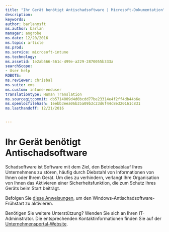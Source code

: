 ```yaml
---
title: "Ihr Gerät benötigt Antischadsoftware | Microsoft-Dokumentation"
description: 
keywords: 
author: barlanmsft
ms.author: barlan
manager: angrobe
ms.date: 12/20/2016
ms.topic: article
ms.prod: 
ms.service: microsoft-intune
ms.technology: 
ms.assetid: 1e2ab566-561c-499e-a229-2870055b333a
searchScope:
- User help
ROBOTS: 
ms.reviewer: chrisbal
ms.suite: ems
ms.custom: intune-enduser
translationtype: Human Translation
ms.sourcegitcommit: db5714009d4d0bcdd77be23314e4f2ff4db44b6e
ms.openlocfilehash: 1eebb3eea06b35a09b3c23d6f44c8e320161c831
ms.lasthandoff: 12/21/2016


---
```


# <a name="your-device-needs-antimalware-software"></a>Ihr Gerät benötigt Antischadsoftware

Schadsoftware ist Software mit dem Ziel, den Betriebsablauf Ihres Unternehmens zu stören, häufig durch Diebstahl von Informationen von Ihnen oder Ihrem Gerät. Um dies zu verhindern, verlangt Ihre Organisation von Ihnen das Aktivieren einer Sicherheitsfunktion, die zum Schutz Ihres Geräts beim Start beiträgt.

Befolgen Sie [diese Anweisungen](https://gallery.technet.microsoft.com/How-to-turn-on-Early-84552ec5), um den Windows-Antischadsoftware-Frühstart zu aktivieren. 

Benötigen Sie weitere Unterstützung? Wenden Sie sich an Ihren IT-Administrator. Die entsprechenden Kontaktinformationen finden Sie auf der [Unternehmensportal-Website](http://portal.manage.microsoft.com).


